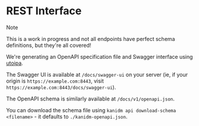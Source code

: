 # REST Interface

> [!NOTE]
>
> This is a work in progress and not all endpoints have perfect schema definitions, but
> they're all covered!

We're generating an OpenAPI specification file and Swagger interface using
[utoipa](https://crates.io/crates/utoipa).

The Swagger UI is available at `/docs/swagger-ui` on your server (ie, if your origin is
`https://example.com:8443`, visit `https://example.com:8443/docs/swagger-ui`).

The OpenAPI schema is similarly available at `/docs/v1/openapi.json`.

You can download the schema file using `kanidm api download-schema <filename>` - it defaults to
`./kanidm-openapi.json`.
